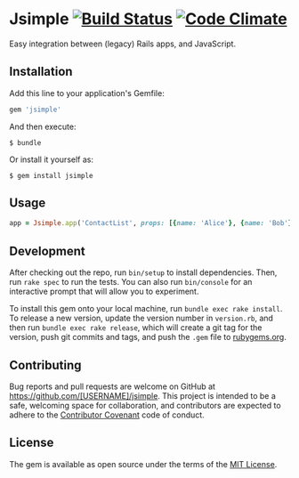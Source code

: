 # Jsimple [![Build Status](https://travis-ci.org/buren/jsimple.svg?branch=master)](https://travis-ci.org/buren/jsimple) [![Code Climate](https://codeclimate.com/github/buren/jsimple/badges/gpa.svg)](https://codeclimate.com/github/buren/jsimple)

Easy integration between (legacy) Rails apps, and JavaScript.

## Installation

Add this line to your application's Gemfile:

```ruby
gem 'jsimple'
```

And then execute:

    $ bundle

Or install it yourself as:

    $ gem install jsimple

## Usage

```ruby
app = Jsimple.app('ContactList', props: [{name: 'Alice'}, {name: 'Bob'}], id: nil)
```

## Development

After checking out the repo, run `bin/setup` to install dependencies. Then, run `rake spec` to run the tests. You can also run `bin/console` for an interactive prompt that will allow you to experiment.

To install this gem onto your local machine, run `bundle exec rake install`. To release a new version, update the version number in `version.rb`, and then run `bundle exec rake release`, which will create a git tag for the version, push git commits and tags, and push the `.gem` file to [rubygems.org](https://rubygems.org).

## Contributing

Bug reports and pull requests are welcome on GitHub at https://github.com/[USERNAME]/jsimple. This project is intended to be a safe, welcoming space for collaboration, and contributors are expected to adhere to the [Contributor Covenant](contributor-covenant.org) code of conduct.

## License

The gem is available as open source under the terms of the [MIT License](http://opensource.org/licenses/MIT).
